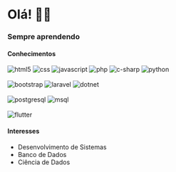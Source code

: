 # Olá! 👋😊

### Sempre aprendendo

#### Conhecimentos
<div>
  <img src="https://img.shields.io/badge/HTML5-E34F26?style=for-the-badge&logo=html5&logoColor=white" alt="html5">
  <img src="https://img.shields.io/badge/CSS3-1572B6?style=for-the-badge&logo=css3&logoColor=white" alt="css">
  <img src="https://img.shields.io/badge/JavaScript-F7DF1E?style=for-the-badge&logo=javascript&logoColor=black" alt="javascript">
  <img src="https://img.shields.io/badge/PHP-777BB4?style=for-the-badge&logo=php&logoColor=white" alt="php">
  <img src="https://img.shields.io/badge/C%23-239120?style=for-the-badge&logo=c-sharp&logoColor=white" alt="c-sharp">
  <img src="https://img.shields.io/badge/Python-14354C?style=for-the-badge&logo=python&logoColor=white" alt="python">
  <br><br>
 <!---<img src="https://img.shields.io/badge/React-20232A?style=for-the-badge&logo=react&logoColor=61DAFB" alt="react">-->
  <img src="https://img.shields.io/badge/Bootstrap-563D7C?style=for-the-badge&logo=bootstrap&logoColor=white" alt="bootstrap">
  <img src="https://img.shields.io/badge/Laravel-FF2D20?style=for-the-badge&logo=laravel&logoColor=white" alt="laravel">
  <img src="https://img.shields.io/badge/.NET-5C2D91?style=for-the-badge&logo=.net&logoColor=white" alt="dotnet">
  <br><br>
  <img src="https://img.shields.io/badge/PostgreSQL-316192?style=for-the-badge&logo=postgresql&logoColor=white" alt="postgresql">
  <img src="https://img.shields.io/badge/MySQL-00000F?style=for-the-badge&logo=mysql&logoColor=white" alt="msql">
  <br><br>
  <img src="https://img.shields.io/badge/Flutter-02569B?style=for-the-badge&logo=flutter&logoColor=white" alt="flutter">
</div>

#### Interesses
- Desenvolvimento de Sistemas
- Banco de Dados
- Ciência de Dados


